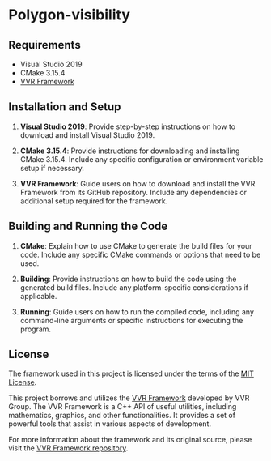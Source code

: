 # Polygon-visibility

## Requirements
- Visual Studio 2019
- CMake 3.15.4
- [VVR Framework](https://github.com/vvrgroup/VVR-Framework)

## Installation and Setup
1. **Visual Studio 2019**: Provide step-by-step instructions on how to download and install Visual Studio 2019.

2. **CMake 3.15.4**: Provide instructions for downloading and installing CMake 3.15.4. Include any specific configuration or environment variable setup if necessary.

3. **VVR Framework**: Guide users on how to download and install the VVR Framework from its GitHub repository. Include any dependencies or additional setup required for the framework.

## Building and Running the Code
1. **CMake**: Explain how to use CMake to generate the build files for your code. Include any specific CMake commands or options that need to be used.

2. **Building**: Provide instructions on how to build the code using the generated build files. Include any platform-specific considerations if applicable.

3. **Running**: Guide users on how to run the compiled code, including any command-line arguments or specific instructions for executing the program.

## License

The framework used in this project is licensed under the terms of the [MIT License](./framework_license/LICENSE.txt).


This project borrows and utilizes the [VVR Framework](https://github.com/vvrgroup/VVR-Framework) developed by VVR Group. The VVR Framework is a C++ API of useful utilities, including mathematics, graphics, and other functionalities. It provides a set of powerful tools that assist in various aspects of development.

For more information about the framework and its original source, please visit the [VVR Framework repository](https://github.com/vvrgroup/VVR-Framework).
